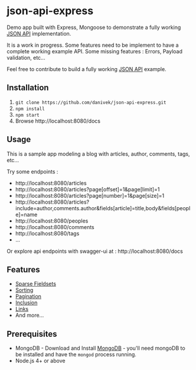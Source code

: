 # json-api-express
Demo app built with Express, Mongoose to demonstrate a fully working [JSON API](http://jsonapi.org/) implementation.

It is a work in progress. Some features need to be implement to have a complete working example API. Some missing features : Errors, Payload validation, etc...

Feel free to contribute to build a fully working [JSON API](http://jsonapi.org/) example.

## Installation

1. `git clone https://github.com/danivek/json-api-express.git`
2. `npm install`
3. `npm start`
4. Browse http://localhost:8080/docs

## Usage

This is a sample app modeling a blog with articles, author, comments, tags, etc...

Try some endpoints :
 * http://localhost:8080/articles
 * http://localhost:8080/articles?page[offset]=1&page[limit]=1
 * http://localhost:8080/articles?page[number]=1&page[size]=1
 * http://localhost:8080/articles?include=author,comments.author&fields[article]=title,body&fields[people]=name
 * http://localhost:8080/peoples
 * http://localhost:8080/comments
 * http://localhost:8080/tags
 * ...

Or explore api endpoints with swagger-ui at : http://localhost:8080/docs

## Features
 * [Sparse Fieldsets](http://jsonapi.org/format/#fetching-sparse-fieldsets)
 * [Sorting](http://jsonapi.org/format/#fetching-sorting)
 * [Pagination](http://jsonapi.org/format/#fetching-pagination)
 * [Inclusion](http://jsonapi.org/format/#fetching-includes)
 * [Links](http://jsonapi.org/format/#document-links)
 * And more...

## Prerequisites
 * MongoDB - Download and Install [MongoDB](http://www.mongodb.org/downloads) - you'll need mongoDB to be installed and have the `mongod` process running.
 * Node.js 4+ or above
